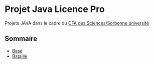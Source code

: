 # Projet Java Licence Pro
Projets JAVA dans le cadre du [CFA des Sciences/Sorbonne université](https://www.cfa-sciences.fr/)

## Sommaire
- [Base](./base/)
- [Bataille](./bataille/)
